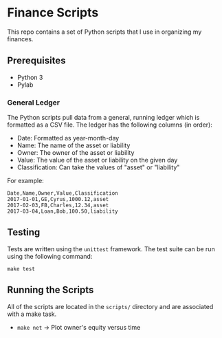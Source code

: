 # Finance Scripts

This repo contains a set of Python scripts that I use in organizing my finances.

## Prerequisites

* Python 3
* Pylab

### General Ledger

The Python scripts pull data from a general, running ledger which is formatted as a CSV file. The ledger has the following columns (in order):

* Date: Formatted as year-month-day
* Name: The name of the asset or liability
* Owner: The owner of the asset or liability
* Value: The value of the asset or liability on the given day
* Classification: Can take the values of "asset" or "liability"

For example:

```
Date,Name,Owner,Value,Classification
2017-01-01,GE,Cyrus,1000.12,asset
2017-02-03,FB,Charles,12.34,asset
2017-03-04,Loan,Bob,100.50,liability
```

## Testing

Tests are written using the `unittest` framework. The test suite can be run using the following command:

```
make test
```

## Running the Scripts

All of the scripts are located in the `scripts/` directory and are associated with a make task.

* `make net` -> Plot owner's equity versus time
